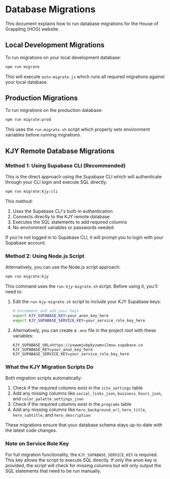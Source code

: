 # Database Migrations

This document explains how to run database migrations for the House of Grappling (HOG) website.

## Local Development Migrations

To run migrations on your local development database:

```bash
npm run migrate
```

This will execute `auto-migrate.js` which runs all required migrations against your local database.

## Production Migrations

To run migrations on the production database:

```bash
npm run migrate:prod
```

This uses the `run-migrate.sh` script which properly sets environment variables before running migrations.

## KJY Remote Database Migrations

### Method 1: Using Supabase CLI (Recommended)

This is the direct approach using the Supabase CLI which will authenticate through your CLI login and execute SQL directly:

```bash
npm run migrate:kjy:cli
```

This method:
1. Uses the Supabase CLI's built-in authentication
2. Connects directly to the KJY remote database
3. Executes the SQL statements to add required columns
4. No environment variables or passwords needed

If you're not logged in to Supabase CLI, it will prompt you to login with your Supabase account.

### Method 2: Using Node.js Script

Alternatively, you can use the Node.js script approach:

```bash
npm run migrate:kjy
```

This command uses the `run-kjy-migrate.sh` script. Before using it, you'll need to:

1. Edit the `run-kjy-migrate.sh` script to include your KJY Supabase keys:
   ```bash
   # Uncomment and add your keys
   export KJY_SUPABASE_KEY=your_anon_key_here
   export KJY_SUPABASE_SERVICE_KEY=your_service_role_key_here
   ```

2. Alternatively, you can create a `.env` file in the project root with these variables:
   ```
   KJY_SUPABASE_URL=https://yxwwmjubpkyzwmvilmsw.supabase.co
   KJY_SUPABASE_KEY=your_anon_key_here
   KJY_SUPABASE_SERVICE_KEY=your_service_role_key_here
   ```

### What the KJY Migration Scripts Do

Both migration scripts automatically:

1. Check if the required columns exist in the `site_settings` table
2. Add any missing columns like `social_links_json`, `business_hours_json`, and `color_palette_settings_json`
3. Check if the required columns exist in the `programs` table
4. Add any missing columns like `hero_background_url`, `hero_title`, `hero_subtitle`, and `hero_description`

These migrations ensure that your database schema stays up-to-date with the latest code changes.

### Note on Service Role Key

For full migration functionality, the `KJY_SUPABASE_SERVICE_KEY` is required. This key allows the script to execute SQL directly. If only the anon key is provided, the script will check for missing columns but will only output the SQL statements that need to be run manually. 